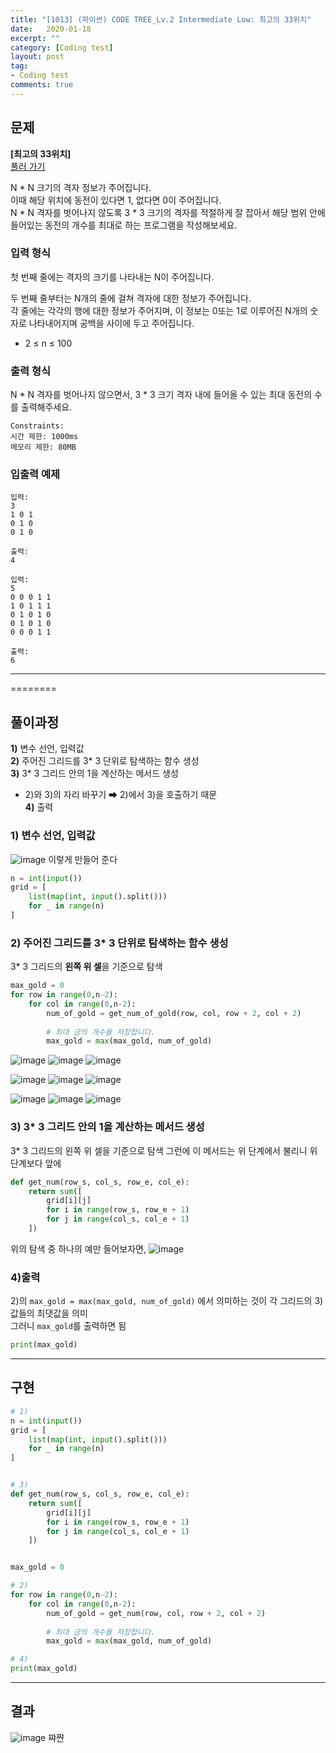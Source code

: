 ```yaml
---
title: "[1013] (파이썬) CODE TREE_Lv.2 Intermediate Low: 최고의 33위치"
date:   2020-01-18
excerpt: ""
category: [Coding test]
layout: post
tag:
- Coding test
comments: true
---
```



## 문제
**[최고의 33위치]**   
[풀러 가기](https://www.codetree.ai/)   

N * N 크기의 격자 정보가 주어집니다.      
이때 해당 위치에 동전이 있다면 1, 없다면 0이 주어집니다.      
N * N 격자를 벗어나지 않도록 3 * 3 크기의 격자를 적절하게 잘 잡아서 해당 범위 안에 들어있는 동전의 개수를 최대로 하는 프로그램을 작성해보세요.



### 입력 형식
첫 번째 줄에는 격자의 크기를 나타내는 N이 주어집니다.

두 번째 줄부터는 N개의 줄에 걸쳐 격자에 대한 정보가 주어집니다.     
각 줄에는 각각의 행에 대한 정보가 주어지며, 이 정보는 0또는 1로 이루어진 N개의 숫자로 나타내어지며 공백을 사이에 두고 주어집니다.
* 2 ≤ n ≤ 100    


### 출력 형식
N * N 격자를 벗어나지 않으면서, 3 * 3 크기 격자 내에 들어올 수 있는 최대 동전의 수를 출력해주세요.   

```
Constraints:
시간 제한: 1000ms
메모리 제한: 80MB
```


### 입출력 예제
```
입력:
3
1 0 1
0 1 0
0 1 0

출력: 
4
```

```
입력:
5
0 0 0 1 1
1 0 1 1 1
0 1 0 1 0
0 1 0 1 0
0 0 0 1 1

출력: 
6
```

----

========

## 풀이과정
**1)** 변수 선언, 입력값   
**2)** 주어진 그리드를 3* 3 단위로 탐색하는 함수 생성   
**3)** 3* 3 그리드 안의 1을 계산하는 메서드 생성    
* 2)와 3)의 자리 바꾸기 ➡ 2)에서 3)을 호출하기 때문     
**4)** 출력


### 1) 변수 선언, 입력값
![image](https://user-images.githubusercontent.com/76824611/128603319-39a2e19f-436f-49f8-a3a2-40832d4390c9.png)
이렇게 만들어 준다   
```python
n = int(input())
grid = [
    list(map(int, input().split()))
    for _ in range(n)
]
```

### 2) 주어진 그리드를 3* 3 단위로 탐색하는 함수 생성
3* 3 그리드의 **왼쪽 위 셀**을 기준으로 탐색

```python
max_gold = 0
for row in range(0,n-2):
    for col in range(0,n-2):
        num_of_gold = get_num_of_gold(row, col, row + 2, col + 2)
            
        # 최대 금의 개수를 저장합니다.
        max_gold = max(max_gold, num_of_gold)
```

![image](https://user-images.githubusercontent.com/76824611/128605521-95867802-653c-4448-8232-78685ef4e884.png)
![image](https://user-images.githubusercontent.com/76824611/128605522-9ac60d49-2813-4b30-a2a2-f84afdc081d6.png)
![image](https://user-images.githubusercontent.com/76824611/128605527-a3b0515f-e5c5-45ea-ab9e-f849e72d4572.png)


![image](https://user-images.githubusercontent.com/76824611/128605530-c2a5bf5e-d03c-4445-b484-b5198c9f3ae6.png)
![image](https://user-images.githubusercontent.com/76824611/128605532-4f27dbb0-4ec6-478c-9730-167165612b2b.png)
![image](https://user-images.githubusercontent.com/76824611/128605536-017e48af-ecb8-4e25-8535-222f509bae71.png)

![image](https://user-images.githubusercontent.com/76824611/128605537-29091dce-09dc-4081-8ad7-da63af8236e7.png)
![image](https://user-images.githubusercontent.com/76824611/128605539-6fde6368-b945-4858-a7f6-f91e458420cd.png)
![image](https://user-images.githubusercontent.com/76824611/128605542-0a337aad-e15f-4a6c-8698-5f0bc37346a5.png)





### 3) 3* 3 그리드 안의 1을 계산하는 메서드 생성
 3* 3 그리드의 왼쪽 위 셀을 기준으로 탐색
 그런에 이 메서드는 위 단계에서 불리니 위 단계보다 앞에 

```python
def get_num(row_s, col_s, row_e, col_e):
    return sum([
        grid[i][j]
        for i in range(row_s, row_e + 1)
        for j in range(col_s, col_e + 1)
    ])
```
위의 탐색 중 하나의 예만 들어보자면,
![image](https://user-images.githubusercontent.com/76824611/128605903-d19d2fb8-fcb5-4fa8-95a3-ba42a39769b6.png)



### 4)출력
2)의  ```max_gold = max(max_gold, num_of_gold)``` 에서 의미하는 것이 각 그리드의 3) 값들의 최댓값을 의미    
그러니  ```max_gold```를 출력하면 됨    
```python
print(max_gold)
```



----

## 구현
```python
# 1)
n = int(input())
grid = [
    list(map(int, input().split()))
    for _ in range(n)
]


# 3)
def get_num(row_s, col_s, row_e, col_e):
    return sum([
        grid[i][j]
        for i in range(row_s, row_e + 1)
        for j in range(col_s, col_e + 1)
    ])


max_gold = 0

# 2)
for row in range(0,n-2):
    for col in range(0,n-2):
        num_of_gold = get_num(row, col, row + 2, col + 2)
            
        # 최대 금의 개수를 저장합니다.
        max_gold = max(max_gold, num_of_gold)

# 4)
print(max_gold)
```

---

## 결과
![image](https://user-images.githubusercontent.com/76824611/128606072-071acf8a-4396-4805-9e8a-ab05953e213c.png)
쨔쨘
